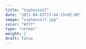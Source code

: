 ```yaml
---
title: "Viphouse17"
date: "2021-04-03T17:44:15+02:00"
image: "viphouse17.jpg"
color: "#fff"
type: "normal"
weight: 2
draft: false
---
```

